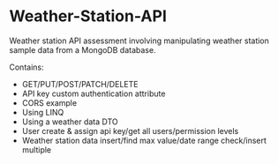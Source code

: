 # Weather-Station-API

Weather station API assessment involving manipulating weather station sample data from a MongoDB database.

Contains:
- GET/PUT/POST/PATCH/DELETE
- API key custom authentication attribute
- CORS example
- Using LINQ
- Using a weather data DTO
- User create & assign api key/get all users/permission levels
- Weather station data insert/find max value/date range check/insert multiple
